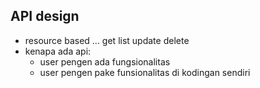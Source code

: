 ## API design
- resource based ... get list update delete
- kenapa ada api:
    - user pengen ada fungsionalitas
    - user pengen pake funsionalitas di kodingan sendiri
